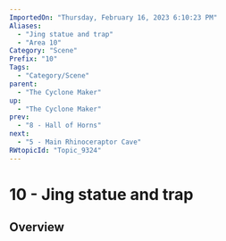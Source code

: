 ```yaml
---
ImportedOn: "Thursday, February 16, 2023 6:10:23 PM"
Aliases:
  - "Jing statue and trap"
  - "Area 10"
Category: "Scene"
Prefix: "10"
Tags:
  - "Category/Scene"
parent:
  - "The Cyclone Maker"
up:
  - "The Cyclone Maker"
prev:
  - "8 - Hall of Horns"
next:
  - "5 - Main Rhinoceraptor Cave"
RWtopicId: "Topic_9324"
---
```

# 10 - Jing statue and trap
## Overview
